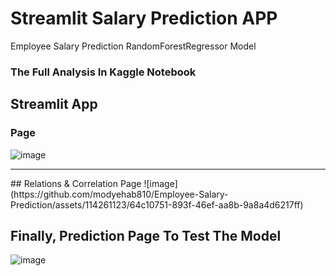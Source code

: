 # Streamlit Salary Prediction APP

Employee Salary Prediction RandomForestRegressor Model

### The Full Analysis In Kaggle Notebook

## Streamlit App
### Page
![image](https://github.com/modyehab810/Employee-Salary-Prediction/assets/114261123/cd88495f-2789-4c90-b6bb-6057461dedd4)
<hr>
## Relations & Correlation Page
![image](https://github.com/modyehab810/Employee-Salary-Prediction/assets/114261123/64c10751-893f-46ef-aa8b-9a8a4d6217ff)

## Finally, Prediction Page To Test The Model
![image](https://github.com/modyehab810/Employee-Salary-Prediction/assets/114261123/f5ff5be7-f1cc-430e-ab74-ba39b0c32344)
